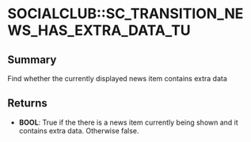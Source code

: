 # SOCIALCLUB::SC_TRANSITION_NEWS_HAS_EXTRA_DATA_TU

## Summary
Find whether the currently displayed news item contains extra data

## Returns
* **BOOL**:
True if the there is a news item currently being shown and it contains extra data.
 Otherwise false.
